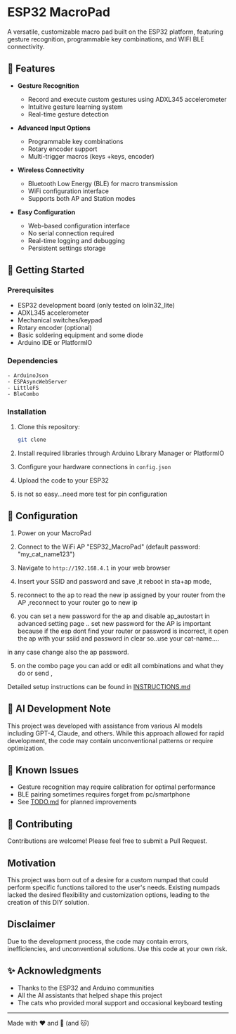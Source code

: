 # ESP32 MacroPad

A versatile, customizable macro pad built on the ESP32 platform, featuring gesture recognition, programmable key combinations, and WIFI BLE connectivity.

## 🌟 Features

- **Gesture Recognition**
  - Record and execute custom gestures using ADXL345 accelerometer
  - Intuitive gesture learning system
  - Real-time gesture detection

- **Advanced Input Options**
  - Programmable key combinations
  - Rotary encoder support
  - Multi-trigger macros (keys +keys, encoder)

- **Wireless Connectivity**
  - Bluetooth Low Energy (BLE) for macro transmission
  - WiFi configuration interface
  - Supports both AP and Station modes

- **Easy Configuration**
  - Web-based configuration interface
  - No serial connection required
  - Real-time logging and debugging
  - Persistent settings storage

## 🚀 Getting Started

### Prerequisites

- ESP32 development board (only tested on lolin32_lite)
- ADXL345 accelerometer
- Mechanical switches/keypad
- Rotary encoder (optional)
- Basic soldering equipment and some diode
- Arduino IDE or PlatformIO

### Dependencies

```
- ArduinoJson
- ESPAsyncWebServer
- LittleFS
- BleCombo
```

### Installation

1. Clone this repository:
   ```bash
   git clone 
   ```

2. Install required libraries through Arduino Library Manager or PlatformIO

3. Configure your hardware connections in `config.json`

4. Upload the code to your ESP32

5. is not so easy...need more test for pin configuration

## 📝 Configuration

1. Power on your MacroPad
2. Connect to the WiFi AP "ESP32_MacroPad" (default password: "my_cat_name123")
3. Navigate to `http://192.168.4.1` in your web browser
4. Insert your SSID and password and save ,it reboot in sta+ap mode, 

5. reconnect to the ap to read the new ip assigned by your router from the AP ,reconnect to your router go to new ip

6. you can set a new password for the ap and disable ap_autostart in advanced setting page .. set new password for the AP is important because if the esp dont find your router or password is incorrect, it open the ap with your ssiid and password in clear so..use your cat-name....

in any case change also the ap password.

5. on the combo page you can add or edit all combinations and what they do or send ,

Detailed setup instructions can be found in [INSTRUCTIONS.md](INSTRUCTIONS.md)

## 🤖 AI Development Note

This project was developed with assistance from various AI models including GPT-4, Claude, and others. While this approach allowed for rapid development, the code may contain unconventional patterns or require optimization.

## 🐛 Known Issues

- Gesture recognition may require calibration for optimal performance
- BLE pairing sometimes requires forget from pc/smartphone
- See [TODO.md](TODO.md) for planned improvements

## 🤝 Contributing

Contributions are welcome! Please feel free to submit a Pull Request.


## Motivation

This project was born out of a desire for a custom numpad that could perform specific functions tailored to the user's needs. Existing numpads lacked the desired flexibility and customization options, leading to the creation of this DIY solution.

## Disclaimer

Due to the development process, the code may contain errors, inefficiencies, and unconventional solutions. Use this code at your own risk.

## ✨ Acknowledgments

- Thanks to the ESP32 and Arduino communities
- All the AI assistants that helped shape this project
- The cats who provided moral support and occasional keyboard testing


---
Made with ❤️ and 🤖 (and 🐱)